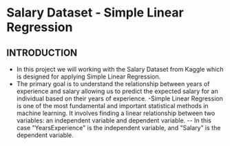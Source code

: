 # Salary Dataset - Simple Linear Regression
## INTRODUCTION
- In this project we will working with the Salary Dataset from Kaggle which is designed for applying Simple Linear Regression. 
- The primary goal is to understand the relationship between years of experience and salary allowing us to predict the expected salary for an individual based on their years of experience.
-Simple Linear Regression is one of the most fundamental and important statistical methods in machine learning. It involves finding a linear relationship between two variables: an independent variable and dependent variable.
-- In this case "YearsExperience" is the independent variable, and "Salary" is the dependent variable.

